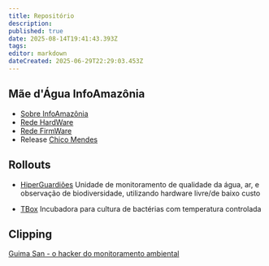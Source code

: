 ```yaml
---
title: Repositório
description: 
published: true
date: 2025-08-14T19:41:43.393Z
tags: 
editor: markdown
dateCreated: 2025-06-29T22:29:03.453Z
---
```



## Mãe d'Água InfoAmazônia
- [Sobre InfoAmazônia](https://infoamazonia.org/project/rede-infoamazonia/)
- [Rede HardWare](https://github.com/guimasan/maedagua-chicomendes/tree/main/rede-hardware-master)
- [Rede FirmWare](https://github.com/guimasan/maedagua-chicomendes/tree/main/rede-firmware-master)
- Release [Chico Mendes](/projetos/maedagua/repo/chicomendes)

## Rollouts
- [HiperGuardiões](/projetos/maedagua/repo/hiperguardioes)
Unidade de monitoramento de qualidade da água, ar, e observação de biodiversidade, utilizando hardware livre/de baixo custo

- [TBox](/projetos/maedagua/repo/tbox)
Incubadora para cultura de bactérias com temperatura controlada

## Clipping

[Guima San - o hacker do monitoramento ambiental](https://em-rede.com/2024/09/18/guima-san-o-hacker-do-monitoramento-ambiental/)
